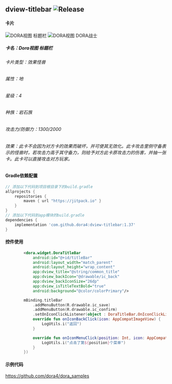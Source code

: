 dview-titlebar
![Release](https://jitpack.io/v/dora4/dview-titlebar.svg)
--------------------------------

#### 卡片

![DORA视图 标题栏](https://github.com/user-attachments/assets/748e9a4d-bc29-4611-b30f-25de20a7a5c0)
![DORA视图 DORA战士](https://github.com/user-attachments/assets/9233a84c-422a-408a-b812-acc2bb95ec4d)

##### 卡名：Dora视图 标题栏 
###### 卡片类型：效果怪兽
###### 属性：地
###### 星级：4
###### 种族：岩石族
###### 攻击力/防御力：1300/2000
###### 效果：此卡不会因为对方卡的效果而破坏，并可使其无效化。此卡攻击里侧守备表示的怪兽时，若攻击力高于其守备力，则给予对方此卡原攻击力的伤害，并抽一张卡。此卡可以直接攻击对方玩家。

#### Gradle依赖配置

```groovy
// 添加以下代码到项目根目录下的build.gradle
allprojects {
    repositories {
        maven { url "https://jitpack.io" }
    }
}
// 添加以下代码到app模块的build.gradle
dependencies {
    implementation 'com.github.dora4:dview-titlebar:1.37'
}
```

#### 控件使用
```xml
        <dora.widget.DoraTitleBar
            android:id="@+id/titleBar"
            android:layout_width="match_parent"
            android:layout_height="wrap_content"
            app:dview_title="@string/common_title"
            app:dview_backIcon="@drawable/ic_back"
            app:dview_backIconSize="26dp"
            app:dview_isTitleTextBold="true"
            android:background="@color/colorPrimary"/>
```
```kotlin
        mBinding.titleBar
            .addMenuButton(R.drawable.ic_save)
            .addMenuButton(R.drawable.ic_confirm)
            .setOnIconClickListener(object : DoraTitleBar.OnIconClickListener {
            override fun onIconBackClick(icon: AppCompatImageView) {
                LogUtils.i("返回")
            }

            override fun onIconMenuClick(position: Int, icon: AppCompatImageView) {
                LogUtils.i("点击了第${position}个菜单")
            }
        })
```

#### 示例代码

https://github.com/dora4/dora_samples

